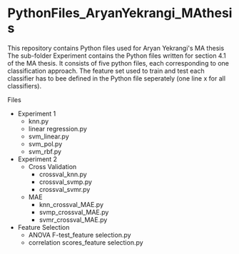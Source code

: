 # PythonFiles_AryanYekrangi_MAthesis
This repository contains Python files used for Aryan Yekrangi's MA thesis
The sub-folder Experiment contains the Python files written for section 4.1 of the MA thesis. It consists of five python files, each corresponding to one classification approach. The feature set used to train and test each classifier has to bee defined in the Python file seperately (one line x for all classifiers).


Files
- Experiment 1
    - knn.py
    - linear regression.py
    - svm_linear.py
    - svm_pol.py
    - svm_rbf.py
- Experiment 2
    - Cross Validation
       - crossval_knn.py
        - crossval_svmp.py
        - crossval_svmr.py
    - MAE
        - knn_crossval_MAE.py
        - svmp_crossval_MAE.py
        - svmr_crossval_MAE.py
- Feature Selection
    - ANOVA F-test_feature selection.py
    - correlation scores_feature selection.py
